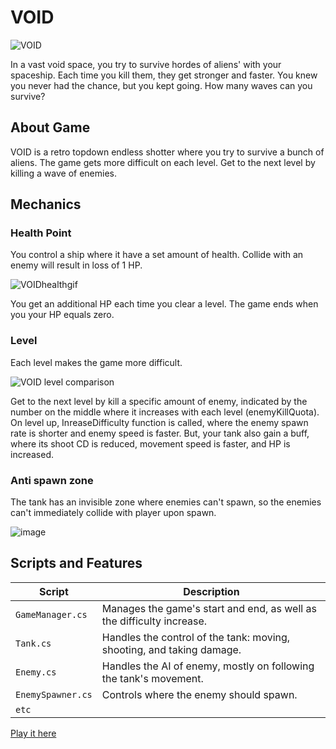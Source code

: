 # VOID

![VOID](https://github.com/user-attachments/assets/78fe2a2d-7963-4bfc-b5ab-ab75654c1029)

  In a vast void space, you try to survive hordes of aliens' with your spaceship. Each time you kill them, they get stronger and faster. You knew you never had the chance, but you kept going. How many waves can you survive?


## About Game

  VOID is a retro topdown endless shotter where you try to survive a bunch of aliens. The game gets more difficult on each level. Get to the next level by killing a wave of enemies.


## Mechanics
### Health Point
You control a ship where it have a set amount of health. Collide with an enemy will result in loss of 1 HP. 

![VOIDhealthgif](https://github.com/user-attachments/assets/66437e32-a45e-44ca-a8e0-a42cc01a75ac)

You get an additional HP each time you clear a level.
The game ends when you your HP equals zero.

### Level
Each level makes the game more difficult.

![VOID level comparison](https://github.com/user-attachments/assets/717be448-b64a-4ed6-a262-7cdda948ef20)

Get to the next level by kill a specific amount of enemy, indicated by the number on the middle where it increases with each level (enemyKillQuota).
On level up, InreaseDifficulty function is called, where the enemy spawn rate is shorter and enemy speed is faster.
But, your tank also gain a buff, where its shoot CD is reduced, movement speed is faster, and HP is increased.

### Anti spawn zone
The tank has an invisible zone where enemies can't spawn, so the enemies can't immediately collide with player upon spawn.

![image](https://github.com/user-attachments/assets/5b835490-3ff1-47d7-bf55-2ec17fac952d)

## Scripts and Features
| Script | Description |
| --- | --- |
| `GameManager.cs` | Manages the game's start and end, as well as the difficulty increase. |
| `Tank.cs` | Handles the control of the tank: moving, shooting, and taking damage. |
| `Enemy.cs` | Handles the AI of enemy, mostly on following the tank's movement. |
| `EnemySpawner.cs` | Controls where the enemy should spawn. |
| `etc` | |

<a href="https://jeje8.itch.io/void">Play it here</a>





